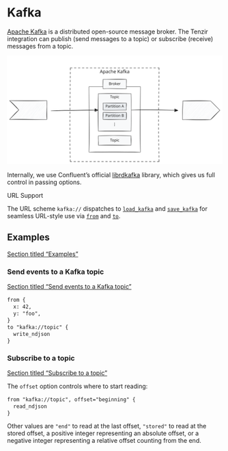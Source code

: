 # Kafka

[Apache Kafka](https://kafka.apache.org) is a distributed open-source message broker. The Tenzir integration can publish (send messages to a topic) or subscribe (receive) messages from a topic.

![Kafka Diagram](/pr-preview/pr-116/_astro/kafka.C4MFfO6p_19DKCs.svg)

Internally, we use Confluent’s official [librdkafka](https://github.com/confluentinc/librdkafka) library, which gives us full control in passing options.

URL Support

The URL scheme `kafka://` dispatches to [`load_kafka`](/reference/operators/load_kafka) and [`save_kafka`](/reference/operators/save_kafka) for seamless URL-style use via [`from`](/reference/operators/from) and [`to`](/reference/operators/to).

## Examples

[Section titled “Examples”](#examples)

### Send events to a Kafka topic

[Section titled “Send events to a Kafka topic”](#send-events-to-a-kafka-topic)

```tql
from {
  x: 42,
  y: "foo",
}
to "kafka://topic" {
  write_ndjson
}
```

### Subscribe to a topic

[Section titled “Subscribe to a topic”](#subscribe-to-a-topic)

The `offset` option controls where to start reading:

```tql
from "kafka://topic", offset="beginning" {
  read_ndjson
}
```

Other values are `"end"` to read at the last offset, `"stored"` to read at the stored offset, a positive integer representing an absolute offset, or a negative integer representing a relative offset counting from the end.